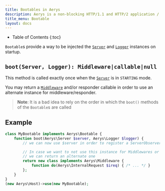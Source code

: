 ```yaml
---
title: Bootables in Aerys
description: Aerys is a non-blocking HTTP/1.1 and HTTP/2 application / websocket / static file server.
title_menu: Bootable
layout: docs
---
```


* Table of Contents
{:toc}

`Bootable`s provide a way to be injected the [`Server`](server.html) and [`Logger`](logger.html) instances on startup.

## `boot(Server, Logger): Middleware|callable|null`

This method is called exactly once when the [`Server`](server.html) is in `STARTING` mode.

You may return a [`Middleware`](middleware.md) and/or responder callable in order to use an alternate instance for middleware/responder.

> **Note**: It is a bad idea to rely on the order in which the `boot()` methods of the `Bootable`s are called

## Example

```php
class MyBootable implements Aerys\Bootable {
	function boot(Aerys\Server $server, Aerys\Logger $logger) {
		// we can now use $server in order to register a ServerObserver for example

		// In case we want to not use this instance for Middlewares or responder callables,
		// we can return an alternate one
		return new class implements Aerys\Middleware {
			function do(Aerys\InternalRequest $ireq) { /* ... */ }
		};
	}
}
(new Aerys\Host)->use(new MyBootable);
```
